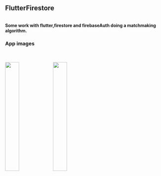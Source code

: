 <h2>FlutterFirestore</h2><b><br/>
Some work with flutter,firestore and firebaseAuth doing a matchmaking algorithm.
<b><br/>
<h3>App images</h3>
<br><br/>
<img src="https://i.imgur.com/4t4BAWR.png" width="30%"></img> 
<img src="https://i.imgur.com/wbeqtEj.png" width="30%"></img> 
